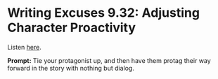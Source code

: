 # Writing Excuses 9.32: Adjusting Character Proactivity 

Listen [here](http://www.writingexcuses.com/2014/08/03/writing-excuses-9-32-adjusting-character-proactivity/). 

**Prompt:** Tie your protagonist up, and then have them protag their way forward in the story with nothing but dialog.
